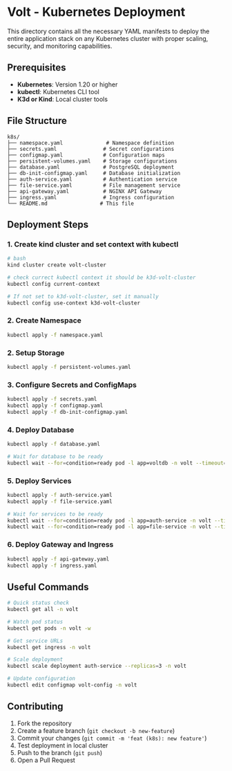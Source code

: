 # Volt - Kubernetes Deployment

This directory contains all the necessary YAML manifests to deploy the entire application stack on any Kubernetes cluster with proper scaling, security, and monitoring capabilities.

## Prerequisites

- **Kubernetes**: Version 1.20 or higher
- **kubectl**: Kubernetes CLI tool
- **K3d or Kind**: Local cluster tools

## File Structure

```
k8s/
├── namespace.yaml              # Namespace definition
├── secrets.yaml               # Secret configurations
├── configmap.yaml             # Configuration maps
├── persistent-volumes.yaml    # Storage configurations
├── database.yaml              # PostgreSQL deployment
├── db-init-configmap.yaml     # Database initialization
├── auth-service.yaml          # Authentication service
├── file-service.yaml          # File management service
├── api-gateway.yaml           # NGINX API Gateway
├── ingress.yaml               # Ingress configuration
└── README.md                 # This file
```

## Deployment Steps

### 1. Create kind cluster and set context with kubectl

```bash
# bash
kind cluster create volt-cluster

# check currect kubectl context it should be k3d-volt-cluster
kubectl config current-context

# If not set to k3d-volt-cluster, set it manually
kubectl config use-context k3d-volt-cluster
```

### 2. Create Namespace

```bash
kubectl apply -f namespace.yaml
```

### 2. Setup Storage

```bash
kubectl apply -f persistent-volumes.yaml
```

### 3. Configure Secrets and ConfigMaps

```bash
kubectl apply -f secrets.yaml
kubectl apply -f configmap.yaml
kubectl apply -f db-init-configmap.yaml
```

### 4. Deploy Database

```bash
kubectl apply -f database.yaml

# Wait for database to be ready
kubectl wait --for=condition=ready pod -l app=voltdb -n volt --timeout=300s
```

### 5. Deploy Services

```bash
kubectl apply -f auth-service.yaml
kubectl apply -f file-service.yaml

# Wait for services to be ready
kubectl wait --for=condition=ready pod -l app=auth-service -n volt --timeout=300s
kubectl wait --for=condition=ready pod -l app=file-service -n volt --timeout=300s
```

### 6. Deploy Gateway and Ingress

```bash
kubectl apply -f api-gateway.yaml
kubectl apply -f ingress.yaml
```

## Useful Commands

```bash
# Quick status check
kubectl get all -n volt

# Watch pod status
kubectl get pods -n volt -w

# Get service URLs
kubectl get ingress -n volt

# Scale deployment
kubectl scale deployment auth-service --replicas=3 -n volt

# Update configuration
kubectl edit configmap volt-config -n volt
```

## Contributing

1. Fork the repository
2. Create a feature branch (`git checkout -b new-feature`)
3. Commit your changes (`git commit -m 'feat (k8s): new feature'`)
4. Test deployment in local cluster
5. Push to the branch (`git push`)
6. Open a Pull Request
